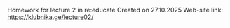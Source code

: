 Homework for lecture 2 in re:educate
Created on 27.10.2025
Web-site link: https://klubnika.ge/lecture02/
